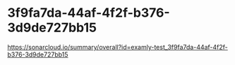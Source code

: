 # 3f9fa7da-44af-4f2f-b376-3d9de727bb15
https://sonarcloud.io/summary/overall?id=examly-test_3f9fa7da-44af-4f2f-b376-3d9de727bb15
